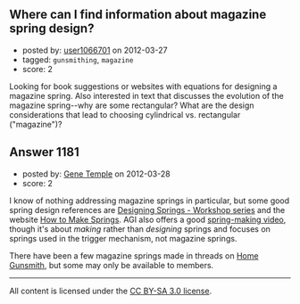 ## Where can I find information about magazine spring design?

- posted by: [user1066701](https://stackexchange.com/users/-1/497-user1066701) on 2012-03-27
- tagged: `gunsmithing`, `magazine`
- score: 2

<p>Looking for book suggestions or websites with equations for designing a magazine spring. Also interested in text that discusses the evolution of the magazine spring--why are some rectangular? What are the design considerations that lead to choosing cylindrical vs. rectangular ("magazine")?</p>



## Answer 1181

- posted by: [Gene Temple](https://stackexchange.com/users/-1/254-gene-temple) on 2012-03-28
- score: 2

<p>I know of nothing addressing magazine springs in particular, but some good spring design references are <a href="http://rads.stackoverflow.com/amzn/click/0852429258" rel="nofollow">Designing Springs - Workshop series</a> and the website <a href="http://home.earthlink.net/~bazillion/intro.html" rel="nofollow">How to Make Springs</a>.  AGI also offers a good <a href="http://www.midwayusa.com/product/145282/american-gunsmithing-institute-agi-video-how-to-make-flat-and-coil-springs-dvd" rel="nofollow">spring-making video</a>, though it's about <em>making</em> rather than <em>designing</em> springs and focuses on springs used in the trigger mechanism, not magazine springs.</p>

<p>There have been a few magazine springs made in threads on <a href="http://www.homegunsmith.com/cgi-bin/ib3/ikonboard.cgi" rel="nofollow">Home Gunsmith</a>, but some may only be available to members.</p>




---

All content is licensed under the [CC BY-SA 3.0 license](https://creativecommons.org/licenses/by-sa/3.0/).
